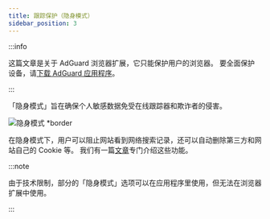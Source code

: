 ```yaml
---
title: 跟踪保护（隐身模式）
sidebar_position: 3
---
```


:::info

这篇文章是关于 AdGuard 浏览器扩展，它只能保护用户的浏览器。 要全面保护设备，请[下载 AdGuard 应用程序](https://agrd.io/download-kb-adblock)。

:::

「隐身模式」旨在确保个人敏感数据免受在线跟踪器和欺诈者的侵害。

![隐身模式 \*border](https://cdn.adtidy.org/content/Kb/ad_blocker/browser_extension/ad_blocker_browser_extension_stealth_mode.png)

在隐身模式下，用户可以阻止网站看到网络搜索记录，还可以自动删除第三方和网站自己的 Cookie 等。 我们有一篇[文章](/general/stealth-mode)专门介绍这些功能。

:::note

由于技术限制，部分的「隐身模式」选项可以在应用程序里使用，但无法在浏览器扩展中使用。

:::
